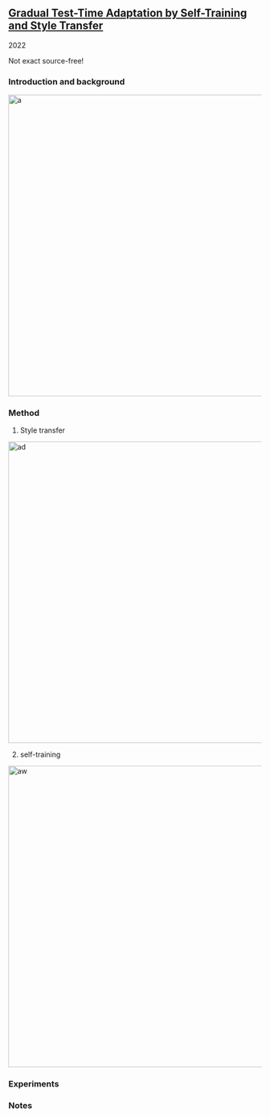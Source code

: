 ## [Gradual Test-Time Adaptation by Self-Training and Style Transfer](https://arxiv.org/abs/2208.07736)


2022

Not exact source-free!

### Introduction and background

<img width=600 alt="a" src="https://github.com/Jo-wang/Daily-Paper-Reading/assets/46414159/cf6e27ed-cddd-4640-9093-1c1b3d04a32e">


### Method
1. Style transfer

<img width=600 alt="ad" src="https://github.com/Jo-wang/Daily-Paper-Reading/assets/46414159/fd6fa8ca-b6f3-43c8-a08a-81387ba17b55">

2. self-training

<img width=600 alt="aw" src="https://github.com/Jo-wang/Daily-Paper-Reading/assets/46414159/7bd240b1-256b-40d0-9f1a-b243c89983ad">

### Experiments

### Notes
